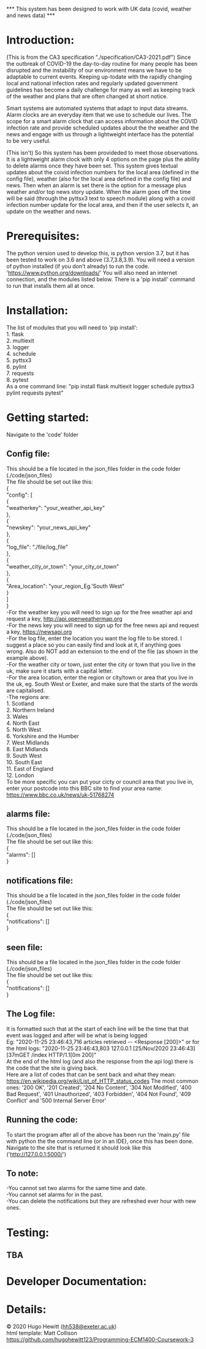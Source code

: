 *** This system has been designed to work with UK data (covid, weather and news data) ***

# Introduction:
(This is from the CA3 specification "./specification/CA3-2021.pdf")
Since the outbreak of COVID-19 the day-to-day routine for many people has been disrupted and the instability of our environment
means we have to be adaptable to current events. Keeping up-todate with the rapidly changing local and national infection rates and
regularly updated government guidelines has become a daily challenge for many as well as keeping track of the weather and plans
that are often changed at short notice.
   
Smart systems are automated systems that adapt to input data streams. Alarm clocks are an everyday item that we use to schedule our
lives. The scope for a smart alarm clock that can access information about the COVID infection rate and provide scheduled updates
about the the weather and the news and engage with us through a lightweight interface has the potential to be very useful.

(This isn't)
So this system has been provideded to meet those observations. It is a lightweight alarm clock with only 4 options on the page plus
the ability to delete alarms once they have been set. This system gives textual updates about the coivid infection numbers for the
local area (defined in the config file), weather (also for the local area defined in the config file) and news. Then when an alarm
is set there is the option for a message plus weather and/or top news story update. When the alarm goes off the time will be said
(through the pyttsx3 text to speech module) along with a covid infection number update for the local area, and then if the user
selects it, an update on the weather and news.

# Prerequisites:
The python version used to develop this, is python version 3.7, but it has been tested to work on 3.6 and above (3.7,3.8,3.9).
You will need a version of python installed (if you don't already) to run the code. 'https://www.python.org/downloads/'
You will also need an internet connection, and the modules listed below. There is a 'pip install' command to run that installs them
all at once.

# Installation:
The list of modules that you will need to 'pip install':  
    1. flask  
    2. multiexit  
    3. logger  
    4. schedule  
    5. pyttsx3  
    6. pylint  
    7. requests  
    8. pytest  
As a one command line: "pip install flask multiexit logger schedule pyttsx3 pylint requests pytest"

# Getting started:
Navigate to the 'code' folder
## Config file:
This should be a file located in the json_files folder in the code folder (./code/json_files)  
The file should be set out like this:  
{  
"config": [  
{  
    "weatherkey": "your_weather_api_key"  
    },  
{  
    "newskey": "your_news_api_key"  
    },  
{  
    "log_file": "./file/log_file"  
    },  
{  
    "weather_city_or_town": "your_city_or_town"  
    },  
{  
    "Area_location": "your_region_Eg.'South West"  
    }  
    ]  
}  
-For the weather key you will need to sign up for the free weather api and request a key, http://api.openweathermap.org  
-For the news key you will need to sign up for the free news api and request a key, https://newsapi.org  
-For the log file, enter the location you want the log file to be stored. I suggest a place so you can easily find and look at
it, if anything goes wrong. Also do NOT add an extension to the end of the file (as shown in the example above).  
-For the weather city or town, just enter the city or town that you live in the uk, make sure it starts with a capital letter.  
-For the area location, enter the region or city/town or area that you live in the uk, eg. South West or Exeter, and make sure that the starts of the words are capitalised.  
-The regions are:  
    1. Scotland  
    2. Northern Ireland  
    3. Wales  
    4. North East  
    5. North West  
    6. Yorkshire and the Humber  
    7. West Midlands  
    8. East Midlands  
    9. South West  
    10. South East  
    11. East of England  
    12. London  
To be more specific you can put your cicty or council area that you live in, enter your postcode into this BBC site to find your area name: https://www.bbc.co.uk/news/uk-51768274
## alarms file:
This should be a file located in the json_files folder in the code folder (./code/json_files)  
The file should be set out like this:  
{  
    "alarms": []  
}  
## notifications file:
This should be a file located in the json_files folder in the code folder (./code/json_files)  
The file should be set out like this:  
{  
    "notifications": []  
}  
## seen file:
This should be a file located in the json_files folder in the code folder (./code/json_files)  
The file should be set out like this:  
{  
    "notifications": []  
}  

## The Log file:
It is formatted such that at the start of each line will be the time that that event was logged and after will be what is being
logged  
Eg: "2020-11-25 23:46:43,716 articles retrieved -- <Response [200]>" or for the html logs: "2020-11-25 23:46:43,803 127.0.0.1
[25/Nov/2020 23:46:43] [37mGET /index HTTP/1.1[0m 200]"  
At the end of the html log (and also the response from the api log) there is the code that the site is giving back.  
Here are a list of codes that can be sent back and what they mean: https://en.wikipedia.org/wiki/List_of_HTTP_status_codes
The most common ones: '200 OK', '201 Created', '204 No Content', '304 Not Modified', '400 Bad Request', '401 Unauthorized',
'403 Forbidden', '404 Not Found', '409 Conflict' and '500 Internal Server Error'
## Running the code:
To start the program after all of the above has been run the 'main.py' file with python the the command line (or in an IDE),
once this has been done. Navigate to the site that is returned it should look like this ('http://127.0.0.1:5000/')
## To note:
-You cannot set two alarms for the same time and date.  
-You cannot set alarms for in the past.  
-You can delete the notifications but they are refreshed ever hour with new ones.  

# Testing:
## TBA

# Developer Documentation:


# Details:
© 2020 Hugo Hewitt (hh538@exeter.ac.uk)  
html template: Matt Collison  
https://github.com/hugohewitt123/Programming-ECM1400-Coursework-3
